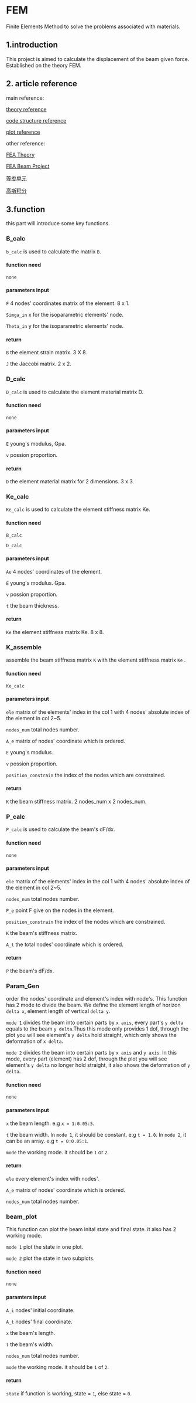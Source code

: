 # FEM

Finite Elements Method to solve the problems associated with materials.

## 1.introduction

This project is aimed to calculate the displacement of the beam given force. Established on the theory FEM.

## 2. article reference

main reference:

[theory reference](https://blog.qiql.net/archives/fem1>)

[code structure reference](https://zhuanlan.zhihu.com/p/363678419)

[plot reference](https://cn.comsol.com/multiphysics/mesh-refinement)

other reference:

[FEA Theory](https://cn.comsol.com/multiphysics/finite-element-method?parent=physics-pdes-numerical-042-62)

[FEA Beam Project](https://blog.csdn.net/weixin_43891316/article/details/113053683)

[等参单元](https://blog.csdn.net/dingke2010/article/details/83858743)

[高斯积分](https://blog.csdn.net/poqw2010/article/details/79487919)


## 3.function 

this part will introduce some key functions.

### B_calc

`b_calc` is used to calculate the matrix `B`.

#### function need

`none`

#### parameters input

`F` 4 nodes' coordinates matrix of the element. 8 x 1. 

`Simga_in`  x for the isoparametric elements' node. 

`Theta_in`  y for the isoparametric elements' node. 

#### return

`B` the element strain matrix. 3 X 8. 

`J` the Jaccobi matrix. 2 x 2.

### D_calc

`D_calc` is used to calculate the element material matrix D.

#### function need

`none`

#### parameters input

`E` young's modulus, Gpa. 

`v` possion proportion. 

#### return

`D` the element material matrix for 2 dimensions. 3 x 3.

### Ke_calc

`Ke_calc` is used to calculate the element stiffness matrix Ke.

#### function need

`B_calc`

`D_calc`

#### parameters input

`Ae` 4 nodes' coordinates of the element. 

`E` young's modulus. Gpa. 

`v` possion proportion. 

`t` the beam thickness.

#### return

`Ke` the element stiffness matrix Ke. 8 x 8.

### K_assemble

assemble the beam stiffness matrix `K` with the element stiffness matrix `Ke` . 

#### function need

`Ke_calc`

#### parameters input

`ele` matrix of the elements' index in the col 1 with 4 nodes' absolute index of the element in col 2~5.

`nodes_num` total nodes number.

`A_e`  matrix of nodes' coordinate which is ordered.

`E` young's modulus.

`v` possion proportion.

`position_constrain` the index of the nodes which are constrained.

#### return

`K` the beam stiffness matrix. 2 nodes_num x 2 nodes_num.

### P_calc

`P_calc` is used to calculate the beam's dF/dx.

#### function need

`none`

#### parameters input

`ele` matrix of the elements' index in the col 1 with 4 nodes' absolute index of the element in col 2~5.

`nodes_num` total nodes number.

`P_e` point F give on the nodes in the element.

`position_constrain` the index of the nodes which are constrained.

`K` the beam's stiffness matrix.

`A_t` the total nodes' coordinate which is ordered.

#### return 

`P` the beam's dF/dx.

### Param_Gen

order the nodes' coordinate and element's index with node's. This function has 2 mode to divide the beam.
We define the element length of horizon `delta x`, element length of vertical `delta y`. 

`mode 1` divides the beam into certain parts by `x axis`, every part's `y delta` equals to the beam `y delta`.Thus this mode only provides 1 dof, through the plot you will see element's `y delta` hold straight, which only shows the deformation of `x delta`.

`mode 2` divides the beam into certain parts by `x axis` and `y axis`. In this mode, every part (element) has 2 
dof, through the plot you will see element's `y delta` no longer hold straight, it also shows the deformation of `y delta`.

#### function need 

`none`

#### parameters input

`x` the beam length. e.g `x = 1:0.05:5`. 

`t` the beam width. In `mode 1`, it should be constant. e.g `t = 1.0`. In `mode 2`, it can be an array. e.g `t = 0:0.05:1`.

`mode` the working mode. it should be `1` or `2`.

#### return

`ele` every element's index with nodes'.

`A_e` matrix of nodes' coordinate which is ordered.

`nodes_num` total nodes number.

### beam_plot

This function can plot the beam inital state and final state. it also has 2 working mode.

`mode 1` plot the state in one plot.

`mode 2` plot the state in two subplots.

#### function need

`none`

#### paramters input

`A_i` nodes' initial coordinate.

`A_t` nodes' final coordinate.

`x` the beam's length.

`t` the beam's width.

`nodes_num` total nodes number.

`mode` the working mode. it should be `1` of `2`.

#### return

`state` if function is working, state = `1`, else state = `0`.











